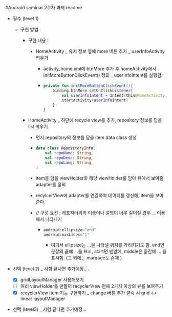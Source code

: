 #Android seminar 2주차 과제 readme

* 필수 (level 1)

  * 구현 방법

    * 구현 내용 : 

      * HomeActivity _ 유저 정보 옆에 more 버튼 추가 _ userInfoActivity 띄우기

        *  activity_home.xml에 btnMore 추가 후 homeActivity에서 initMoreButtonClickEvent() 정의 _ userInfoIntent를 실행함.

        * ```kotlin
          private fun initMoreButtonClickEvent(){
              binding.btnMore.setOnClickListener{
                  val userInfoIntent = Intent(this@HomeActivity, userInfoActivity::class.java)
                  startActivity(userInfoIntent)
              }
          }
          ```

    * HomeActivity _ 하단에 recycle view를 추가, repository 정보를 담을 list 띄우기 

      * 먼저 repository의 정보를 담을 item data class 생성

      * ```kotlin
        data class RepositoryInfo(
            val repoName: String,
            val repoDesc: String,
            val repoLang: String,
        )
        ```

      * item을 담을 viewHolder와 해당 viewHolder를 담아 뷰에서 보여줄 adapter를 정의 

      * recylcerView에 adapter를 연결하여 데이터를 갱신해, item을 보여준다. 

      * // 구성 요건 : 레포지터리의 이름이나 설명이 너무 길어질 경우 ... 이용해서 나타내기

        * ```kotlin
          android:ellipsize="end"
          android:maxLines="1"
          ```

          * 여기서 ellipsize는 ...을 나타낼 위치를 가리키기도 함. end면 문장의 끝에 ...을 표시, start면 맨앞에, middle은 중간에 ... 을 표시함. (그 외에는 marquee도 존재 )

* 선택 (level 2) _ 시험 끝나면 추가예정....
  - [x] gridLayoutManager 사용해보기 
  - [ ] 여러 viewHolder를 만들어 recyclerView 안에 2가지 이상의 뷰를 보여주기
  - [x] recyclerView Item 기능 구현하기 _ change 버튼 추가 클릭 시 grid <-> linear layoutManager 

* 선택 (level3) _ 시험 끝나면 추가예정...
